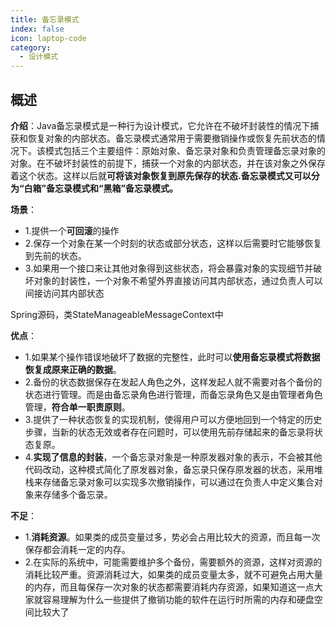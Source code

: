 ```yaml
---
title: 备忘录模式
index: false
icon: laptop-code
category:
  - 设计模式
---
```


## 概述

**介绍**：Java备忘录模式是一种行为设计模式，它允许在不破坏封装性的情况下捕获和恢复对象的内部状态。备忘录模式通常用于需要撤销操作或恢复先前状态的情况下。该模式包括三个主要组件：原始对象、备忘录对象和负责管理备忘录对象的对象。在不破坏封装性的前提下，捕获一个对象的内部状态，并在该对象之外保存着这个状态。这样以后就**可将该对象恢复到原先保存的状态.备忘录模式又可以分为“白箱”备忘录模式和“黑箱”备忘录模式。**

**场景**：
* 1.提供一个**可回滚**的操作
* 2.保存一个对象在某一个时刻的状态或部分状态，这样以后需要时它能够恢复到先前的状态。
* 3.如果用一个接口来让其他对象得到这些状态，将会暴露对象的实现细节并破坏对象的封装性，一个对象不希望外界直接访问其内部状态，通过负责人可以间接访问其内部状态

Spring源码，类StateManageableMessageContext中

**优点**：
* 1.如果某个操作错误地破坏了数据的完整性，此时可以**使用备忘录模式将数据恢复成原来正确的数据**。
* 2.备份的状态数据保存在发起人角色之外，这样发起人就不需要对各个备份的状态进行管理。而是由备忘录角色进行管理，而备忘录角色又是由管理者角色管理，**符合单一职责原则**。
* 3.提供了一种状态恢复的实现机制，使得用户可以方便地回到一个特定的历史步骤，当新的状态无效或者存在问题时，可以使用先前存储起来的备忘录将状态复原。
* 4.**实现了信息的封装**，一个备忘录对象是一种原发器对象的表示，不会被其他代码改动，这种模式简化了原发器对象，备忘录只保存原发器的状态，采用堆栈来存储备忘录对象可以实现多次撤销操作，可以通过在负责人中定义集合对象来存储多个备忘录。

**不足**：
* 1.**消耗资源**。如果类的成员变量过多，势必会占用比较大的资源，而且每一次保存都会消耗一定的内存。
* 2.在实际的系统中，可能需要维护多个备份，需要额外的资源，这样对资源的消耗比较严重。资源消耗过大，如果类的成员变量太多，就不可避免占用大量的内存，而且每保存一次对象的状态都需要消耗内存资源，如果知道这一点大家就容易理解为什么一些提供了撤销功能的软件在运行时所需的内存和硬盘空间比较大了
 

